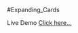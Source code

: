 #Expanding_Cards

Live Demo [Click here...](https://vipul1432.github.io/50_days-of-Javascript-Challenge/Day1_Expanding_Cards/)

